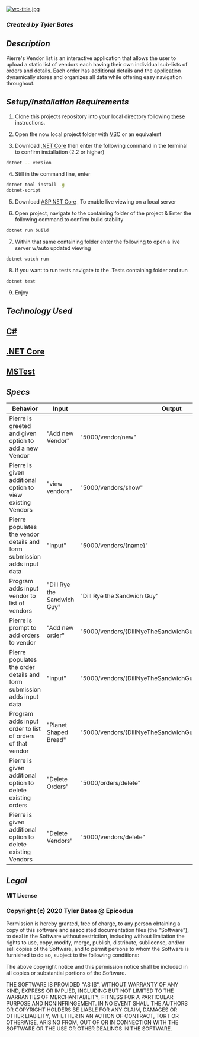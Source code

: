 [![wc-title.jpg](https://iili.io/JWeGEB.png)](https://iili.io/JWeGEB.png)

### _Created by Tyler Bates_

## _Description_

Pierre's Vendor list is an interactive application that allows the user to upload a static list of vendors each having their own individual sub-lists of orders and details. Each order has additional details and the application dynamically stores and organizes all data while offering easy navigation throughout.


## _Setup/Installation Requirements_ 

1. Clone this projects repository into your local directory following [these](https://www.linode.com/docs/development/version-control/how-to-install-git-and-clone-a-github-repository/) instructions.

2. Open the now local project folder with [VSC](https://code.visualstudio.com/Download) or an equivalent

3. Download [.NET Core](https://docs.microsoft.com/en-us/dotnet/core/install/runtime?pivots=os-windows) then enter the following command in the terminal to confirm installation (2.2 or higher)
```sh
dotnet -- version
``` 
4. Still in the command line, enter
```sh
dotnet tool install -g 
dotnet-script
```
5. Download [ASP.NET Core](https://dotnet.microsoft.com/download)_ To enable live viewing on a local server

6. Open project, navigate to the containing folder of the project & Enter the following command to confirm build stability 

```sh
dotnet run build 
```

7. Within that same containing folder enter the following to open a live server w/auto updated viewing
```sh
dotnet watch run
``` 
8. If you want to run tests navigate to the .Tests containing folder and run

```sh
dotnet test
```
9. Enjoy

## _Technology Used_

## <a href="https://en.wikipedia.org/wiki/C_Sharp_%28programming_language%29">C#</a>
## <a href="https://en.wikipedia.org/wiki/.NET_Core">.NET Core</a>
## <a href="https://en.wikipedia.org/wiki/Visual_Studio_Unit_Testing_Framework">MSTest</a>

## _Specs_

|Behavior|Input|Output|
|-----|-----|-----|
|Pierre is greeted and given option to add a new Vendor|"Add new Vendor"|"5000/vendor/new"|
|Pierre is given additional option to view existing Vendors|"view vendors"|"5000/vendors/show"|
|Pierre populates the vendor details and form submission adds input data |"input"|"5000/vendors/{name}"|
|Program adds input vendor to list of vendors|"Dill Rye the Sandwich Guy"|"Dill Rye the Sandwich Guy"|
|Pierre is prompt to add orders to vendor|"Add new order"|"5000/vendors/{DillNyeTheSandwichGuy}/new"|
|Pierre populates the order details and form submission adds input data|"input"|"5000/vendors/{DillNyeTheSandwichGuy}/{Order}"|
|Program adds input order to list of orders of that vendor|"Planet Shaped Bread"|"5000/vendors/{DillNyeTheSandwichGuy}/{PlanetShapedBread}"|
|Pierre is given additional option to delete existing orders|"Delete Orders"|"5000/orders/delete"|
|Pierre is given additional option to delete existing Vendors|"Delete Vendors"|"5000/vendors/delete"|

## _Legal_

#### MIT License

### Copyright (c) 2020 Tyler Bates @ Epicodus

Permission is hereby granted, free of charge, to any person obtaining a copy
of this software and associated documentation files (the "Software"), to deal
in the Software without restriction, including without limitation the rights
to use, copy, modify, merge, publish, distribute, sublicense, and/or sell
copies of the Software, and to permit persons to whom the Software is
furnished to do so, subject to the following conditions:

The above copyright notice and this permission notice shall be included in all
copies or substantial portions of the Software.

THE SOFTWARE IS PROVIDED "AS IS", WITHOUT WARRANTY OF ANY KIND, EXPRESS OR
IMPLIED, INCLUDING BUT NOT LIMITED TO THE WARRANTIES OF MERCHANTABILITY,
FITNESS FOR A PARTICULAR PURPOSE AND NONINFRINGEMENT. IN NO EVENT SHALL THE
AUTHORS OR COPYRIGHT HOLDERS BE LIABLE FOR ANY CLAIM, DAMAGES OR OTHER
LIABILITY, WHETHER IN AN ACTION OF CONTRACT, TORT OR OTHERWISE, ARISING FROM,
OUT OF OR IN CONNECTION WITH THE SOFTWARE OR THE USE OR OTHER DEALINGS IN THE
SOFTWARE.